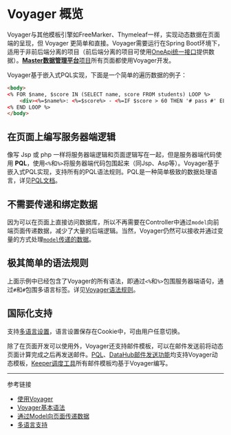 # Voyager 概览

Voyager与其他模板引擎如FreeMarker、Thymeleaf一样，实现动态数据在页面端的呈现，但 Voyager 更简单和直接。Voyager需要运行在Spring Boot环境下，适用于非前后端分离的项目（前后端分离的项目可使用[OneApi统一接口](/oneapi/overview.md)提供数据）。[**Master数据管理平台**项目](/master/overview.md)所有页面都使用Voyager开发。

Voyager基于嵌入式PQL实现，下面是一个简单的遍历数据的例子：
```html
<body>
<% FOR $name, $score IN (SELECT name, score FROM students) LOOP %>
    <div><%=$name%>: <%=$score%> - <%=IF $score > 60 THEN '# pass #' ELSE '# fail #' END %></div>
<% END LOOP %>
</body>
```

## 在页面上编写服务器端逻辑

像写 Jsp 或 php 一样将服务器端逻辑和页面逻辑写在一起，但是服务器端代码使用 **PQL**，使用`<%`和`%>`将服务器端代码包围起来（同Jsp、Asp等）。Voyager基于嵌入式PQL实现，支持所有的PQL语法规则。PQL是一种简单极致的数据处理语言，详见[PQL文档](/pql/overview.md)。

## 不需要传递和绑定数据

因为可以在页面上直接访问数据库，所以不再需要在Controller中通过`model`向前端页面传递数据，减少了大量的后端逻辑。当然，Voyager仍然可以接收并通过变量的方式处理[`model`传递的数据](/voyager/model.md)。

## 极其简单的语法规则

上面示例中已经包含了Voyager的所有语法，即通过`<%`和`%>`包围服务器端语句，通过`#`和`#`包围多语言标签。详见[Voyager语法规则](/voyager/syntax.md)。

## 国际化支持

支持[多语言设置](/voyager/language.md)，语言设置保存在Cookie中，可由用户任意切换。


除了在页面开发可以使用外，Voyager还支持邮件模板，可以在邮件发送前将动态页面计算完成之后再发送邮件。[PQL](/pql/send.md)、[DataHub邮件发送功能](/datahub/email.md)均支持Voyager动态模板，[Keeper调度工具](/keeper/overview.md)所有邮件模板均基于Voyager编写。


---
参考链接

* [使用Voyager](/voyager/use.md)
* [Voyager基本语法](/voyager/syntax.md)
* [通过Model向页面传递数据](/voyager/model.md)
* [多语言支持](/voyager/language.md)